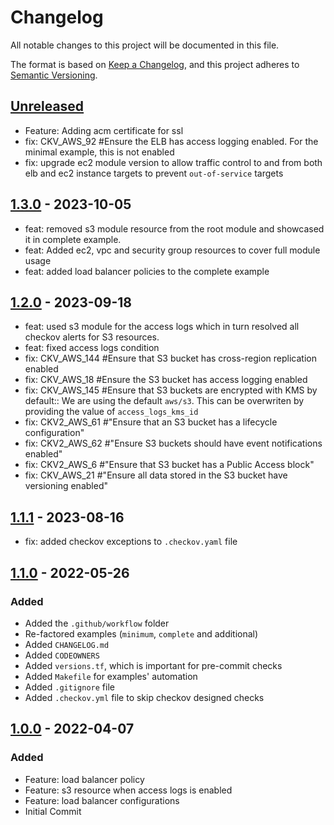 # Changelog
All notable changes to this project will be documented in this file.

The format is based on [Keep a Changelog](https://keepachangelog.com/en/1.0.0/),
and this project adheres to [Semantic Versioning](https://semver.org/spec/v2.0.0.html).

## [Unreleased]
- Feature: Adding acm certificate for ssl
- fix: CKV_AWS_92  #Ensure the ELB has access logging enabled. For the minimal example, this is not enabled
- fix: upgrade ec2 module version to allow traffic control to and from both elb and ec2 instance targets to prevent `out-of-service` targets

## [1.3.0] - 2023-10-05
- feat: removed s3 module resource from the root module and showcased it in complete example.
- feat: Added ec2, vpc and security group resources to cover full module usage
- feat: added load balancer policies to the complete example

## [1.2.0] - 2023-09-18
- feat: used s3 module for the access logs which in turn resolved all checkov alerts for S3 resources.
- feat: fixed access logs condition
- fix: CKV_AWS_144 #Ensure that S3 bucket has cross-region replication enabled
- fix: CKV_AWS_18  #Ensure the S3 bucket has access logging enabled
- fix: CKV_AWS_145 #Ensure that S3 buckets are encrypted with KMS by default:: We are using the default `aws/s3`. This can be overwriten by providing the value of `access_logs_kms_id`
- fix: CKV2_AWS_61 #"Ensure that an S3 bucket has a lifecycle configuration"
- fix: CKV2_AWS_62 #"Ensure S3 buckets should have event notifications enabled"
- fix: CKV2_AWS_6 #"Ensure that S3 bucket has a Public Access block"
- fix: CKV_AWS_21 #"Ensure all data stored in the S3 bucket have versioning enabled"

## [1.1.1] - 2023-08-16
- fix: added checkov exceptions to `.checkov.yaml` file

## [1.1.0] - 2022-05-26
### Added
- Added the `.github/workflow` folder
- Re-factored examples (`minimum`, `complete` and additional)
- Added `CHANGELOG.md`
- Added `CODEOWNERS`
- Added `versions.tf`, which is important for pre-commit checks
- Added `Makefile` for examples' automation
- Added `.gitignore` file
- Added `.checkov.yml` file to skip checkov designed checks

## [1.0.0] - 2022-04-07
### Added
- Feature: load balancer policy
- Feature: s3 resource when access logs is enabled
- Feature: load balancer configurations
- Initial Commit

[Unreleased]: https://github.com/boldlink/terraform-aws-elb/compare/1.3.0...HEAD

[1.0.0]: https://github.com/boldlink/terraform-aws-elb/releases/tag/1.0.0
[1.1.0]: https://github.com/boldlink/terraform-aws-elb/releases/tag/1.1.0
[1.1.1]: https://github.com/boldlink/terraform-aws-elb/releases/tag/1.1.1
[1.2.0]: https://github.com/boldlink/terraform-aws-elb/releases/tag/1.2.0
[1.3.0]: https://github.com/boldlink/terraform-aws-elb/releases/tag/1.3.0
